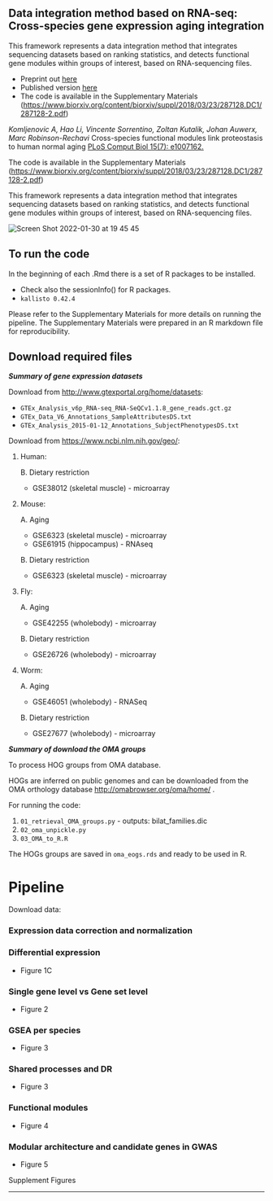 


Data integration method based on RNA-seq: Cross-species gene expression aging integration
--------------------------------------------------------------------------

This framework represents a data integration method that integrates sequencing datasets based on ranking statistics, and detects functional gene modules within groups of interest, based on RNA-sequencing files.


* Preprint out [here](https://www.biorxiv.org/content/10.1101/287128v2)
* Published version [here](https://journals.plos.org/ploscompbiol/article/comments?id=10.1371/journal.pcbi.1007162)
* The code is available in the Supplementary Materials (https://www.biorxiv.org/content/biorxiv/suppl/2018/03/23/287128.DC1/287128-2.pdf)

*Komljenovic A,  Hao Li, Vincente Sorrentino, Zoltan Kutalik, Johan Auwerx, Marc Robinson-Rechavi* Cross-species functional modules link proteostasis to human normal aging [PLoS Comput Biol 15(7): e1007162.](https://journals.plos.org/ploscompbiol/article?id=10.1371/journal.pcbi.1007162)

The code is available in the Supplementary Materials (https://www.biorxiv.org/content/biorxiv/suppl/2018/03/23/287128.DC1/287128-2.pdf)

This framework represents a data integration method that integrates sequencing datasets based on ranking statistics, and detects functional gene modules within groups of interest, based on RNA-sequencing files.



![Screen Shot 2022-01-30 at 19 45 45](https://user-images.githubusercontent.com/14986121/151725187-c1113926-db58-4de8-8fea-c1bec78c0c4f.png)

To run the code
----------------------------
In the beginning of each .Rmd there is a set of R packages to be installed. 
* Check also the sessionInfo() for R packages.
* `kallisto 0.42.4`

Please refer to the Supplementary Materials for more details on running the pipeline.
The Supplementary Materials were prepared in an R markdown file for reproducibility.


Download required files
----------------------------


***Summary of gene expression datasets***


Download from <http://www.gtexportal.org/home/datasets>:

* `GTEx_Analysis_v6p_RNA-seq_RNA-SeQCv1.1.8_gene_reads.gct.gz`
* `GTEx_Data_V6_Annotations_SampleAttributesDS.txt`
* `GTEx_Analysis_2015-01-12_Annotations_SubjectPhenotypesDS.txt`


Download from <https://www.ncbi.nlm.nih.gov/geo/>:

1. Human:
	
	B. Dietary restriction 
	* GSE38012 (skeletal muscle) - microarray

2. Mouse:
 
	A. Aging	
	* GSE6323 (skeletal muscle) - microarray
  	* GSE61915 (hippocampus) - RNAseq 
 	

	B. Dietary restriction
	* GSE6323 (skeletal muscle) - microarray

3. Fly:
 	
	A. Aging  
	* GSE42255 (wholebody) - microarray
 	
	B. Dietary restriction
	* GSE26726 (wholebody) - microarray


4. Worm:
 	
	A. Aging
  	* GSE46051 (wholebody) - RNASeq
 	
	B. Dietary restriction
	* GSE27677 (wholebody) - microarray




***Summary of download the OMA groups***

To process HOG groups from OMA database.

HOGs are inferred on public genomes and can be downloaded from the OMA orthology database <http://omabrowser.org/oma/home/> .


For running the code: 
	
1.  ```01_retrieval_OMA_groups.py``` - outputs: bilat_families.dic
2.  ```02_oma_unpickle.py```
3.  ```03_OMA_to_R.R```


The HOGs groups are saved in `oma_eogs.rds` and ready to be used in R.	



Pipeline
=========

Download data:




### Expression data correction and normalization



### Differential expression


* Figure 1C	



### Single gene level vs Gene set level


* Figure 2




### GSEA per species


* Figure 3



### Shared processes and DR

* Figure 3



### Functional modules

* Figure 4



### Modular architecture and candidate genes in GWAS

* Figure 5




Supplement Figures
______________________


